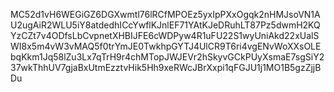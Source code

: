 MC52d1vH6WEGiGZ6DGXwmtl76lRCfMPOEz5yxIpPXxOgqk2nHMJsoVN1AU2ugAiR2WLU5iY8atdedhICcYwflKJnlEF71YAtKJeDRuhLT87Pz5dwmH2KQYzCZt7v4ODfsLbCvpnetXHBIJFE6cWDPyw4R1uFU22S1wyUniAkd22xUalSWI8x5m4vW3vMAQ5f0trYmJE0TwkhpGYTJ4UlCR9T6ri4vgENvWoXXsOLEbqKkm1Jq58lZu3Lx7qTrH9r4chMTopJWJEVr2hSkyvGCkPUyXsmaE7sgSiY237wkThhUV7gjaBxUtmEzztvHik5Hh9xeRWcJBrXxpi1qFGJU1j1MO1B5gzZjjBDu